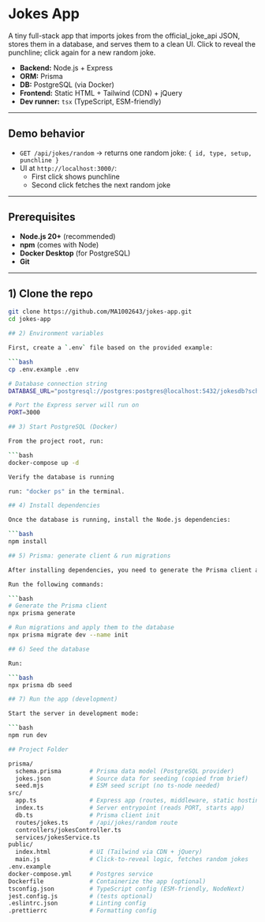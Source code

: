 # Jokes App

A tiny full-stack app that imports jokes from the official_joke_api JSON, stores them in a database, and serves them to a clean UI. Click to reveal the punchline; click again for a new random joke.

- **Backend:** Node.js + Express
- **ORM:** Prisma
- **DB:** PostgreSQL (via Docker)
- **Frontend:** Static HTML + Tailwind (CDN) + jQuery
- **Dev runner:** `tsx` (TypeScript, ESM-friendly)

---

## Demo behavior

- `GET /api/jokes/random` → returns one random joke: `{ id, type, setup, punchline }`
- UI at `http://localhost:3000/`:
  - First click shows punchline
  - Second click fetches the next random joke

---

## Prerequisites

- **Node.js 20+** (recommended)
- **npm** (comes with Node)
- **Docker Desktop** (for PostgreSQL)
- **Git**

---

## 1) Clone the repo

````bash
git clone https://github.com/MA1002643/jokes-app.git
cd jokes-app

## 2) Environment variables

First, create a `.env` file based on the provided example:

```bash
cp .env.example .env

# Database connection string
DATABASE_URL="postgresql://postgres:postgres@localhost:5432/jokesdb?schema=public"

# Port the Express server will run on
PORT=3000

## 3) Start PostgreSQL (Docker)

From the project root, run:

```bash
docker-compose up -d

Verify the database is running

run: "docker ps" in the terminal.

## 4) Install dependencies

Once the database is running, install the Node.js dependencies:

```bash
npm install

## 5) Prisma: generate client & run migrations

After installing dependencies, you need to generate the Prisma client and run the database migrations to create the tables.

Run the following commands:

```bash
# Generate the Prisma client
npx prisma generate

# Run migrations and apply them to the database
npx prisma migrate dev --name init

## 6) Seed the database

Run:

```bash
npx prisma db seed

## 7) Run the app (development)

Start the server in development mode:

```bash
npm run dev

## Project Folder

prisma/
  schema.prisma        # Prisma data model (PostgreSQL provider)
  jokes.json           # Source data for seeding (copied from brief)
  seed.mjs             # ESM seed script (no ts-node needed)
src/
  app.ts               # Express app (routes, middleware, static hosting)
  index.ts             # Server entrypoint (reads PORT, starts app)
  db.ts                # Prisma client init
  routes/jokes.ts      # /api/jokes/random route
  controllers/jokesController.ts
  services/jokesService.ts
public/
  index.html           # UI (Tailwind via CDN + jQuery)
  main.js              # Click-to-reveal logic, fetches random jokes
.env.example
docker-compose.yml     # Postgres service
Dockerfile             # Containerize the app (optional)
tsconfig.json          # TypeScript config (ESM-friendly, NodeNext)
jest.config.js         # (tests optional)
.eslintrc.json         # Linting config
.prettierrc            # Formatting config
````
